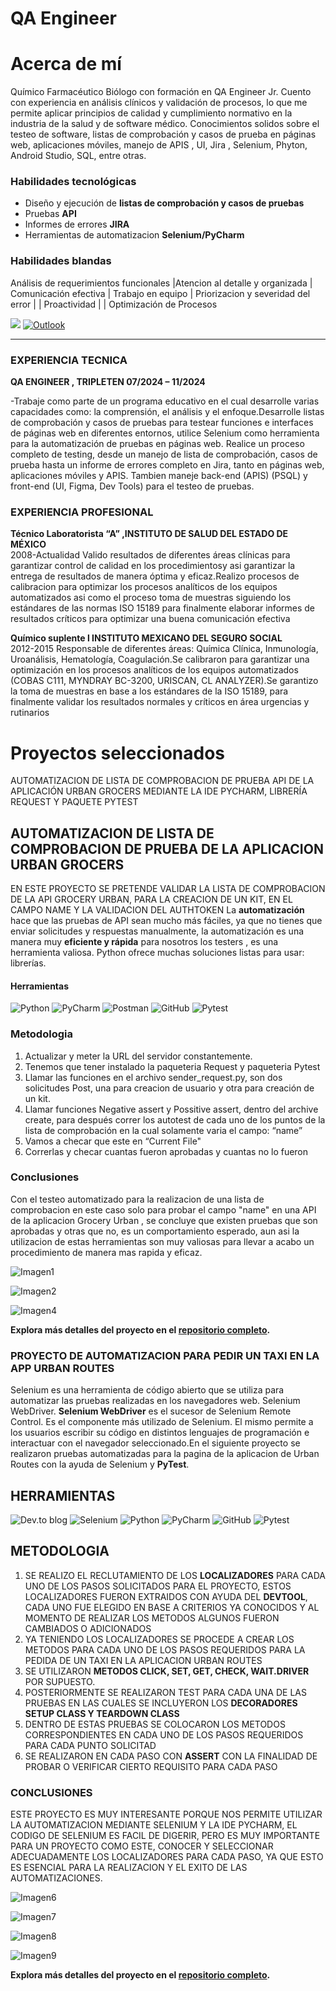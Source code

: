 # QA Engineer
# Acerca de mí

Químico Farmacéutico Biólogo con formación en QA Engineer Jr. Cuento con experiencia en análisis clínicos y validación de procesos, lo que me permite aplicar principios de calidad y cumplimiento normativo en la industria de la salud y de software médico. 
Conocimientos solidos sobre el testeo de software, listas de comprobación y casos de prueba en páginas web, aplicaciones móviles, manejo de APIS , UI, Jira , Selenium, Phyton, Android Studio, SQL, entre otras.

### Habilidades tecnológicas
- Diseño y ejecución de **listas de comprobación y casos de pruebas**
- Pruebas   **API**
- Informes de errores **JIRA**
- Herramientas de automatizacion **Selenium/PyCharm**

### Habilidades blandas
Análisis de requerimientos funcionales |Atencion al detalle y organizada  | Comunicación efectiva | Trabajo en equipo | Priorizacion y severidad del error |  | Proactividad |  | Optimización de Procesos

<!-- PARA HACER QUE EL LINK ABRA EN OTRA PESTAÑA
<a href="https://www.linkedin.com/in/www.linkedin.com/in/rosa-evelin-guzm%C3%A1n-valencia-735449333/" target="_blank">
  <img src="https://img.shields.io/badge/linkedin-%230077B5.svg?style=for-the-badge&logo=linkedin&logoColor=white" alt="LinkedIn">
</a>-->
[![](https://img.shields.io/badge/LinkedIn-0077B5?style=for-the-badge&logo=linkedin&logoColor=white)](https://www.linkedin.com/in/rosa-evelin-guzm%C3%A1n-valencia-735449333/
)
[![Outlook](https://img.shields.io/badge/Microsoft_Outlook-295F98?style=for-the-badge&logo=microsoft-outlook&logoColor=white)](rosag:evevale_@hotmail.com)

* * *

### EXPERIENCIA TECNICA

 **QA ENGINEER , TRIPLETEN   07/2024 – 11/2024**

-Trabaje como parte de un programa educativo en el cual desarrolle varias capacidades como: la comprensión, el análisis y el enfoque.Desarrolle listas de comprobación y casos de pruebas para testear funciones e interfaces de páginas web en diferentes entornos, utilice Selenium como herramienta para la automatización de pruebas en páginas web.
Realice un proceso completo de testing, desde un manejo de lista de comprobación, casos de prueba hasta un informe de errores completo en Jira, tanto en páginas web, aplicaciones móviles y APIS.
Tambien maneje back-end (APIS) (PSQL) y front-end (UI, Figma, Dev Tools) para el testeo de pruebas.

### EXPERIENCIA PROFESIONAL

**Técnico Laboratorista “A” ,INSTITUTO DE SALUD DEL ESTADO DE MÉXICO**             
2008-Actualidad
Valido resultados de diferentes áreas clínicas para garantizar control de calidad en los procedimientosy asi garantizar la entrega de resultados de manera óptima y eficaz.Realizo procesos de calibracion para optimizar los procesos analíticos de los equipos automatizados asi como el proceso toma de muestras siguiendo los estándares de las normas ISO 15189 para finalmente elaborar informes de resultados críticos para optimizar una buena comunicación efectiva

**Químico suplente  l  INSTITUTO MEXICANO DEL SEGURO SOCIAL**                                       
2012-2015
Responsable de diferentes áreas: Química Clínica, Inmunología, Uroanálisis, Hematología, Coagulación.Se calibraron para garantizar una optimización en los procesos analíticos de los equipos automatizados (COBAS C111, MYNDRAY BC-3200, URISCAN, CL ANALYZER).Se garantizo la toma de muestras en base a los estándares de la ISO 15189, para finalmente validar los resultados normales y críticos en área urgencias y rutinarios

# Proyectos seleccionados
AUTOMATIZACION DE LISTA DE COMPROBACION DE PRUEBA API DE LA APLICACIÓN URBAN GROCERS MEDIANTE LA IDE PYCHARM, LIBRERÍA REQUEST Y PAQUETE PYTEST

## AUTOMATIZACION DE LISTA DE COMPROBACION DE PRUEBA DE LA APLICACION URBAN GROCERS 
EN ESTE PROYECTO SE PRETENDE VALIDAR LA LISTA DE COMPROBACION DE LA API GROCERY URBAN, PARA LA CREACION DE UN KIT, EN EL CAMPO NAME Y LA VALIDACION DEL AUTHTOKEN
La **automatización** hace que las pruebas de API sean mucho más fáciles, ya que no tienes que enviar solicitudes y respuestas manualmente, la automatización es una manera muy **eficiente y rápida** para nosotros los testers , es una herramienta valiosa. Python ofrece muchas soluciones listas para usar: librerías.

#### Herramientas 
![Python](https://img.shields.io/badge/python-357ebd?style=for-the-badge&logo=python&logoColor=white)
![PyCharm](https://img.shields.io/badge/pycharm-143?style=for-the-badge&logo=pycharm&logoColor=black&color=black&labelColor=green)
![Postman](https://img.shields.io/badge/Postman-FF6C37?style=for-the-badge&logo=postman&logoColor=white)
![GitHub](https://img.shields.io/badge/github-%23121011.svg?style=for-the-badge&logo=github&logoColor=white)
![Pytest](https://img.shields.io/badge/pytest-%23ffffff.svg?style=for-the-badge&logo=pytest&logoColor=2f9fe3)

### Metodologia
1.	Actualizar y meter la URL del servidor constantemente.
2.	Tenemos que tener instalado la paqueteria Request y paqueteria Pytest
3.	Llamar las funciones en el archivo sender_request.py, son dos solicitudes Post, una para creacion de usuario y otra para creación de un kit.
4.	Llamar funciones Negative assert y Possitive assert, dentro del archive create, para después correr los autotest de cada uno de los puntos de la lista de comprobación en la cual solamente varia el campo: “name”
5.	Vamos a checar que este en “Current File"
6.	Correrlas y checar cuantas fueron aprobadas y cuantas no lo fueron

### Conclusiones
Con el testeo automatizado para la realizacion de una lista de comprobacion en este caso solo para probar el campo "name" en una API de la aplicacion Grocery Urban , se concluye que existen pruebas que son aprobadas y otras que no, es un comportamiento esperado, aun asi la utilizacion de estas herramientas son muy valiosas para llevar a acabo un procedimiento de manera mas rapida y eficaz.



![Imagen1](https://github.com/user-attachments/assets/5631277d-9400-4072-9015-dd07ec07c0a4)


![Imagen2](https://github.com/user-attachments/assets/90f50dd1-3a1d-4e33-b08d-a40a89664a23)

![Imagen4](https://github.com/user-attachments/assets/418e17fb-ed37-492a-af3b-be5cdbfbc7fb)

**Explora más detalles del proyecto en el [repositorio completo](https://github.com/MaleGoma/customer-retention-analysis).**

### PROYECTO DE AUTOMATIZACION PARA PEDIR UN TAXI EN LA APP URBAN ROUTES
Selenium es una herramienta de código abierto que se utiliza para automatizar las pruebas realizadas en los navegadores web.
Selenium WebDriver. **Selenium WebDriver** es el sucesor de Selenium Remote Control. Es el componente más utilizado de Selenium. El mismo permite a los usuarios escribir su código en distintos lenguajes de programación e interactuar con el navegador seleccionado.En el siguiente proyecto se realizaron pruebas automatizadas para la pagina de la aplicacion de Urban Routes con la ayuda de Selenium y **PyTest**.

## HERRAMIENTAS
![Dev.to blog](https://img.shields.io/badge/dev.to-0A0A0A?style=for-the-badge&logo=dev.to&logoColor=white)
![Selenium](https://img.shields.io/badge/-selenium-%43B02A?style=for-the-badge&logo=selenium&logoColor=white)
![Python](https://img.shields.io/badge/python-357ebd?style=for-the-badge&logo=python&logoColor=white)
![PyCharm](https://img.shields.io/badge/pycharm-143?style=for-the-badge&logo=pycharm&logoColor=black&color=black&labelColor=green)
![GitHub](https://img.shields.io/badge/github-%23121011.svg?style=for-the-badge&logo=github&logoColor=white)
![Pytest](https://img.shields.io/badge/pytest-%23ffffff.svg?style=for-the-badge&logo=pytest&logoColor=2f9fe3)


## METODOLOGIA
1. SE REALIZO EL RECLUTAMIENTO DE LOS **LOCALIZADORES** PARA CADA UNO DE LOS PASOS SOLICITADOS PARA EL PROYECTO, ESTOS LOCALIZADORES FUERON EXTRAIDOS CON AYUDA DEL **DEVTOOL**, CADA UNO FUE ELEGIDO EN BASE A CRITERIOS YA CONOCIDOS Y AL MOMENTO DE REALIZAR LOS METODOS ALGUNOS FUERON CAMBIADOS O ADICIONADOS
2. YA TENIENDO LOS LOCALIZADORES SE PROCEDE A CREAR LOS METODOS PARA CADA UNO DE LOS PASOS REQUERIDOS PARA LA PEDIDA DE UN TAXI EN LA APLICACION URBAN ROUTES
3. SE UTILIZARON **METODOS CLICK, SET, GET, CHECK, WAIT.DRIVER** POR SUPUESTO.
4. POSTERIORMENTE  SE REALIZARON TEST PARA CADA UNA DE LAS PRUEBAS EN LAS CUALES SE INCLUYERON LOS **DECORADORES SETUP CLASS Y TEARDOWN CLASS**
5. DENTRO DE ESTAS PRUEBAS SE COLOCARON LOS METODOS CORRESPONDIENTES EN CADA UNO DE LOS PASOS REQUERIDOS PARA CADA PUNTO SOLICITAD
6.  SE REALIZARON EN CADA PASO CON **ASSERT** CON LA FINALIDAD DE PROBAR O VERIFICAR  CIERTO REQUISITO PARA CADA PASO


### CONCLUSIONES
ESTE PROYECTO ES MUY INTERESANTE PORQUE NOS PERMITE UTILIZAR LA AUTOMATIZACION MEDIANTE SELENIUM Y LA IDE PYCHARM, EL CODIGO DE SELENIUM ES FACIL DE DIGERIR, PERO ES MUY IMPORTANTE PARA UN PROYECTO COMO ESTE, CONOCER Y SELECCIONAR ADECUADAMENTE LOS LOCALIZADORES PARA CADA PASO, YA QUE ESTO ES ESENCIAL PARA LA REALIZACION Y EL EXITO DE LAS AUTOMATIZACIONES.


![Imagen6](https://github.com/user-attachments/assets/3cb3d869-c083-4bed-9417-613d559204ec)

![Imagen7](https://github.com/user-attachments/assets/ab2a64c9-db70-4893-a9a0-43c5b8837de8)

![Imagen8](https://github.com/user-attachments/assets/860ba1be-dc4b-4d11-8403-288c2038d9c0)

![Imagen9](https://github.com/user-attachments/assets/f388055e-d05d-4ab9-b0d0-9a8825be0606)

**Explora más detalles del proyecto en el [repositorio completo](https://github.com/MaleGoma/customer-retention-analysis).**





